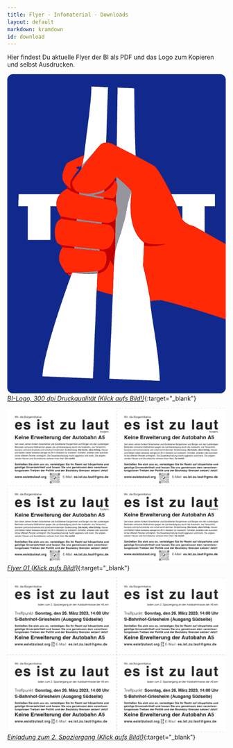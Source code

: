 ```yaml
---
title: Flyer - Infomaterial - Downloads
layout: default
markdown: kramdown
id: download
---
```

Hier findest Du aktuelle Flyer der BI als PDF und das Logo zum Kopieren und selbst Ausdrucken.

[![Logo der BI-ES IST ZU LAUT](Logo_BI_00.gif) _BI-Logo, 300 dpi Druckqualität (Klick aufs Bild!)_](Logo_BI_300dpi.jpg){:target="_blank"}

[![DIN A4-Flyer der BI-EsIstZuLaut](Flyer_4fach_Seite1.png) _Flyer 01 (Klick aufs Bild!)_](Flyer_4fach_farbig.pdf){:target="_blank"}

[![Flyer der BI-EsIstZuLaut](Flyer_4fach_Spaziergang_26_03.png) _Einladung zum 2. Spaziergang (Klick aufs Bild!)_](Flyer_4fach_4c_Spaziergang_26_03_23.pdf){:target="_blank"}
